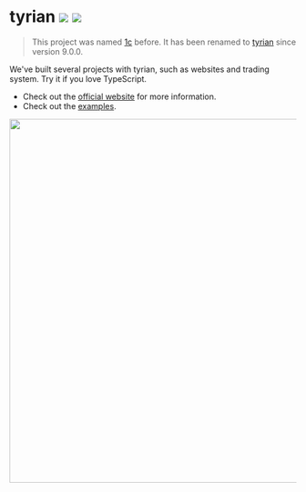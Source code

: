 # tyrian [![](https://badge.fury.io/js/tyrian.svg)](https://www.npmjs.com/package/tyrian) [![](https://travis-ci.org/wizawu/tyrian.svg)](https://travis-ci.org/wizawu/tyrian)

> This project was named [1c](https://www.npmjs.com/package/1c) before. It has been renamed to [tyrian](https://www.npmjs.com/package/tyrian) since version 9.0.0.

We've built several projects with tyrian, such as websites and trading system. Try it if you love TypeScript.

* Check out the [official website](https://wizawu.github.io/tyrian) for more information.
* Check out the [examples](/examples).

<img src="/docs/assets/images/autocomplete.gif" width="640" />
